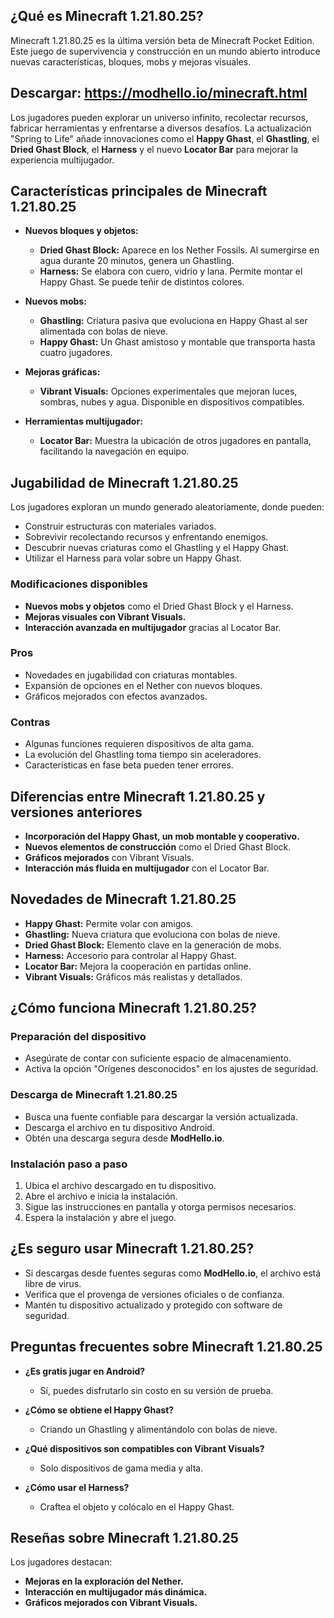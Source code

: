 
## ¿Qué es Minecraft 1.21.80.25?
Minecraft 1.21.80.25 es la última versión beta de Minecraft Pocket Edition. Este juego de supervivencia y construcción en un mundo abierto introduce nuevas características, bloques, mobs y mejoras visuales.

## Descargar: https://modhello.io/minecraft.html

Los jugadores pueden explorar un universo infinito, recolectar recursos, fabricar herramientas y enfrentarse a diversos desafíos. La actualización "Spring to Life" añade innovaciones como el **Happy Ghast**, el **Ghastling**, el **Dried Ghast Block**, el **Harness** y el nuevo **Locator Bar** para mejorar la experiencia multijugador.

## Características principales de Minecraft 1.21.80.25

- **Nuevos bloques y objetos:**
  - **Dried Ghast Block:** Aparece en los Nether Fossils. Al sumergirse en agua durante 20 minutos, genera un Ghastling.
  - **Harness:** Se elabora con cuero, vidrio y lana. Permite montar el Happy Ghast. Se puede teñir de distintos colores.

- **Nuevos mobs:**
  - **Ghastling:** Criatura pasiva que evoluciona en Happy Ghast al ser alimentada con bolas de nieve.
  - **Happy Ghast:** Un Ghast amistoso y montable que transporta hasta cuatro jugadores.

- **Mejoras gráficas:**
  - **Vibrant Visuals:** Opciones experimentales que mejoran luces, sombras, nubes y agua. Disponible en dispositivos compatibles.

- **Herramientas multijugador:**
  - **Locator Bar:** Muestra la ubicación de otros jugadores en pantalla, facilitando la navegación en equipo.

## Jugabilidad de Minecraft 1.21.80.25

Los jugadores exploran un mundo generado aleatoriamente, donde pueden:

- Construir estructuras con materiales variados.
- Sobrevivir recolectando recursos y enfrentando enemigos.
- Descubrir nuevas criaturas como el Ghastling y el Happy Ghast.
- Utilizar el Harness para volar sobre un Happy Ghast.

### Modificaciones disponibles
- **Nuevos mobs y objetos** como el Dried Ghast Block y el Harness.
- **Mejoras visuales con Vibrant Visuals.**
- **Interacción avanzada en multijugador** gracias al Locator Bar.

### Pros
- Novedades en jugabilidad con criaturas montables.
- Expansión de opciones en el Nether con nuevos bloques.
- Gráficos mejorados con efectos avanzados.

### Contras
- Algunas funciones requieren dispositivos de alta gama.
- La evolución del Ghastling toma tiempo sin aceleradores.
- Características en fase beta pueden tener errores.

## Diferencias entre Minecraft 1.21.80.25 y versiones anteriores

- **Incorporación del Happy Ghast, un mob montable y cooperativo.**
- **Nuevos elementos de construcción** como el Dried Ghast Block.
- **Gráficos mejorados** con Vibrant Visuals.
- **Interacción más fluida en multijugador** con el Locator Bar.

## Novedades de Minecraft 1.21.80.25

- **Happy Ghast:** Permite volar con amigos.
- **Ghastling:** Nueva criatura que evoluciona con bolas de nieve.
- **Dried Ghast Block:** Elemento clave en la generación de mobs.
- **Harness:** Accesorio para controlar al Happy Ghast.
- **Locator Bar:** Mejora la cooperación en partidas online.
- **Vibrant Visuals:** Gráficos más realistas y detallados.

## ¿Cómo funciona Minecraft 1.21.80.25?

### Preparación del dispositivo
- Asegúrate de contar con suficiente espacio de almacenamiento.
- Activa la opción "Orígenes desconocidos" en los ajustes de seguridad.

### Descarga de Minecraft 1.21.80.25
- Busca una fuente confiable para descargar la versión actualizada.
- Descarga el archivo en tu dispositivo Android.
- Obtén una descarga segura desde **ModHello.io**.

### Instalación paso a paso
1. Ubica el archivo descargado en tu dispositivo.
2. Abre el archivo e inicia la instalación.
3. Sigue las instrucciones en pantalla y otorga permisos necesarios.
4. Espera la instalación y abre el juego.

## ¿Es seguro usar Minecraft 1.21.80.25?
- Si descargas desde fuentes seguras como **ModHello.io**, el archivo está libre de virus.
- Verifica que el provenga de versiones oficiales o de confianza.
- Mantén tu dispositivo actualizado y protegido con software de seguridad.

## Preguntas frecuentes sobre Minecraft 1.21.80.25

- **¿Es gratis jugar en Android?**
  - Sí, puedes disfrutarlo sin costo en su versión de prueba.

- **¿Cómo se obtiene el Happy Ghast?**
  - Criando un Ghastling y alimentándolo con bolas de nieve.

- **¿Qué dispositivos son compatibles con Vibrant Visuals?**
  - Solo dispositivos de gama media y alta.

- **¿Cómo usar el Harness?**
  - Craftea el objeto y colócalo en el Happy Ghast.

## Reseñas sobre Minecraft 1.21.80.25
Los jugadores destacan:
- **Mejoras en la exploración del Nether.**
- **Interacción en multijugador más dinámica.**
- **Gráficos mejorados con Vibrant Visuals.**


